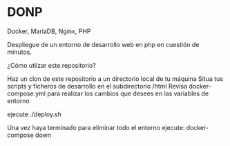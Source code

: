 # DONP
Docker, MariaDB, Nginx, PHP

Despliegue de un entorno de desarrollo web en php en cuestión de minutos.

¿Cómo utilzar este repositorio?

Haz un clon de este repositorio a un directorio local de tu máquina
Situa tus scripts y ficheros de desarrollo en el subdirectorio /html
Revisa docker-compose.yml para realizar los cambios que desees en las variables de entorno

ejecute ./deploy.sh


Una vez haya terminado para eliminar todo el entorno ejecute:
docker-compose down
